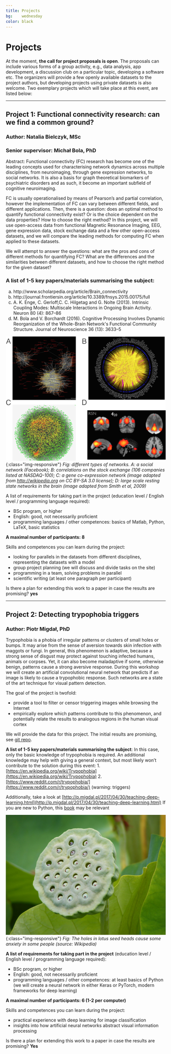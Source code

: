 ```yaml
---
title: Projects
bg:    wednesday
color: black
---
```

# Projects

At the moment, **the call for project proposals is open**. The proposals can include various forms of a group activity, e.g., data analysis, app development, a discussion club on a particular topic, developing a software etc. The organizers will provide a few openly available datasets to the project authors, but developing projects using private datasets is also welcome. 
Two exemplary projects which will take place at this event, are listed below:

---



## Project 1: Functional connectivity research: can we find a common ground? 

### Author: Natalia Bielczyk, MSc

### Senior supervisor: Michał Bola, PhD 
Abstract: Functional connectivity (FC) research has become one of the leading concepts used for characterising network dynamics across multiple disciplines, from neuroimaging, through gene expression networks, to social networks. It is also a basis for graph theoretical biomarkers of psychiatric disorders and as such, it become an important subfield of cognitive neuroimaging. 

FC is usually operationalised by means of Pearson’s and partial correlation, however the implementation of FC can vary between different fields, and different applications. Then, there is a question: does an optimal method to quantify functional connectivity exist? Or is the choice dependent on the data properties? How to choose the right method? In this project, we will use open-access data from functional Magnetic Resonance Imaging, EEG, gene expression data, stock exchange data and a few other open-access datasets, and we will compare the leading methods for computing FC when applied to these datasets. 

We will attempt to answer the questions: what are the pros and cons of different methods for quantifying FC? What are the differences and the similarities between different datasets, and how to choose the right method for the given dataset? 



### A list of 1-5 key papers/materials summarising the subject: 
<ol type="a">

<li> http://www.scholarpedia.org/article/Brain_connectivity</li> 
<li>http://journal.frontiersin.org/article/10.3389/fnsys.2015.00175/full </li> 
<li> A. K. Enge, C. Gerloff,C. C. Hilgetag and G. Nolte (2013). Intrinsic Coupling Modes: Multiscale Interactions in Ongoing Brain Activity. Neuron 80 (4): 867–86 </li> 
<li>M. Bola and V. Borchardt (2016). Cognitive Processing Involves Dynamic Reorganization of the Whole-Brain Network's Functional Community Structure. Journal of Neuroscience 36 (13): 3633–5 </li> 
</ol>

![image-title-here](/img/projekt1.png){:class="img-responsive"}
*Fig: different types of networks. A: a social network (Facebook); B: correlations on the stock exchange (106 companies listed at NASDAQ-100); C: a gene co-expression network (image adapted from http://wikipedia.org on CC BY-SA 3.0 license); D: large scale resting state networks in the brain (image adapted from Smith et al, 2009)*


A list of requirements for taking part in the project (education level / English level / programming language required): 
* BSc program, or higher 
* English: good, not necessarily proficient 
*  programming languages / other competences: basics of Matlab, Python, LaTeX, basic statistics
 
**A maximal number of participants: 8** 

Skills and competences you can learn during the project: 
*  looking for parallels in the datasets from different disciplines, representing the datasets with a model 
* group project planning (we will discuss and divide tasks on the site) 
*  programming in a team, solving problems in parallel 
*  scientific writing (at least one paragraph per participant) 

Is there a plan for extending this work to a paper in case the results are promising? **yes** 


---

## Project 2: Detecting trypophobia triggers 

### Author: Piotr Migdał, PhD


Trypophobia is a phobia of irregular patterns or clusters of small holes or bumps. It may arise from the sense of aversion towards skin infection with maggots or fungi. In general, this phenomenon is adaptive, because a strong sense of disgust may protect against touching infected humans, animals or corpses. Yet, it can also become maladaptive if some, otherwise benign, patterns cause a strong aversive response. During this workshop we will create an artificial convolutional neural network that predicts if an image is likely to cause a trypophobic response. Such networks are a state of the art technique for visual pattern detection.

The goal of the project is twofold:

- provide a tool to filter or censor triggering images while browsing the Internet
- empirically explore which patterns contribute to this phenomenon, and potentially relate the results to analogous regions in the human visual cortex

We will provide the data for this project. The initial results are promising, see [git repo](https://github.com/grzegorz225/trypophobia-detector). 

**A list of 1-5 key papers/materials summarising the subject**: 
In this case, only the basic knowledge of trypophobia is required. An additional knowledge may help with giving a general context, but most likely won’t contribute to the solution during this event:
1.[https://en.wikipedia.org/wiki/Trypophobia](https://en.wikipedia.org/wiki/Trypophobia)
2. [https://www.reddit.com/r/trypophobia/](https://www.reddit.com/r/trypophobia/) (warning: triggers)

Additionally, take a look at [http://p.migdal.pl/2017/04/30/teaching-deep-learning.html](http://p.migdal.pl/2017/04/30/teaching-deep-learning.html) 
If you are new to Python, this [book](http://www.southampton.ac.uk/~fangohr/teaching/python/book.html)  may be relevant

![image-title-here](/img/projekt2.jpg){:class="img-responsive"}
*Fig: The holes in lotus seed heads cause some anxiety in some people (source: Wikipedia)*

**A list of requirements for taking part in the project** (education level / English level / programming language required): 
* BSc program, or higher 
*  English: good, not necessarily proficient 
* programming languages / other competences: at least basics of Python (we will create a neural network in either Keras or PyTorch, modern frameworks for deep learning)

**A maximal number of participants: 6 (1-2 per computer)**

Skills and competences you can learn during the project: 
* practical experience with deep learning for image classification
* insights into how artificial neural networks abstract visual information processing

Is there a plan for extending this work to a paper in case the results are promising? **Yes**

